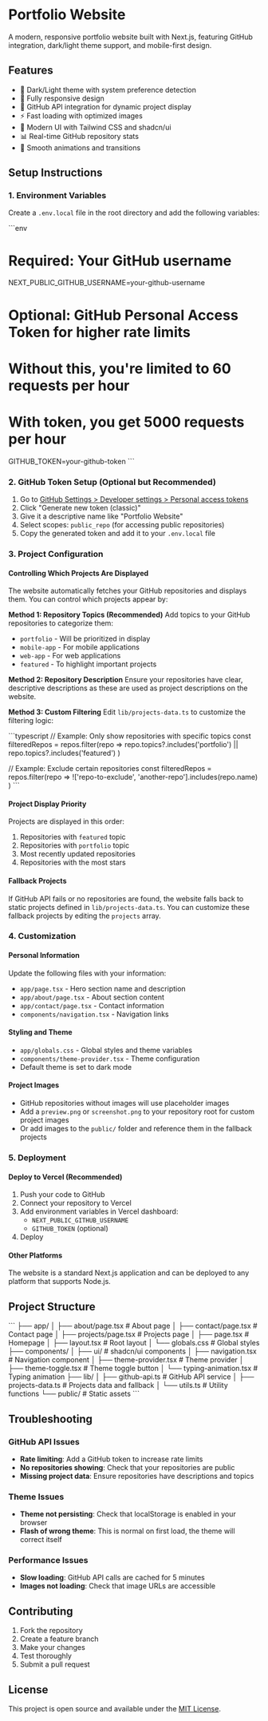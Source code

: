 # Portfolio Website

A modern, responsive portfolio website built with Next.js, featuring GitHub integration, dark/light theme support, and mobile-first design.

## Features

- 🌙 Dark/Light theme with system preference detection
- 📱 Fully responsive design
- 🔗 GitHub API integration for dynamic project display
- ⚡ Fast loading with optimized images
- 🎨 Modern UI with Tailwind CSS and shadcn/ui
- 📊 Real-time GitHub repository stats
- 🔄 Smooth animations and transitions

## Setup Instructions

### 1. Environment Variables

Create a `.env.local` file in the root directory and add the following variables:

\`\`\`env
# Required: Your GitHub username
NEXT_PUBLIC_GITHUB_USERNAME=your-github-username

# Optional: GitHub Personal Access Token for higher rate limits
# Without this, you're limited to 60 requests per hour
# With token, you get 5000 requests per hour
GITHUB_TOKEN=your-github-token
\`\`\`

### 2. GitHub Token Setup (Optional but Recommended)

1. Go to [GitHub Settings > Developer settings > Personal access tokens](https://github.com/settings/tokens)
2. Click "Generate new token (classic)"
3. Give it a descriptive name like "Portfolio Website"
4. Select scopes: `public_repo` (for accessing public repositories)
5. Copy the generated token and add it to your `.env.local` file

### 3. Project Configuration

#### Controlling Which Projects Are Displayed

The website automatically fetches your GitHub repositories and displays them. You can control which projects appear by:

**Method 1: Repository Topics (Recommended)**
Add topics to your GitHub repositories to categorize them:
- `portfolio` - Will be prioritized in display
- `mobile-app` - For mobile applications
- `web-app` - For web applications
- `featured` - To highlight important projects

**Method 2: Repository Description**
Ensure your repositories have clear, descriptive descriptions as these are used as project descriptions on the website.

**Method 3: Custom Filtering**
Edit `lib/projects-data.ts` to customize the filtering logic:

\`\`\`typescript
// Example: Only show repositories with specific topics
const filteredRepos = repos.filter(repo => 
  repo.topics?.includes('portfolio') || 
  repo.topics?.includes('featured')
)

// Example: Exclude certain repositories
const filteredRepos = repos.filter(repo => 
  !['repo-to-exclude', 'another-repo'].includes(repo.name)
)
\`\`\`

#### Project Display Priority

Projects are displayed in this order:
1. Repositories with `featured` topic
2. Repositories with `portfolio` topic
3. Most recently updated repositories
4. Repositories with the most stars

#### Fallback Projects

If GitHub API fails or no repositories are found, the website falls back to static projects defined in `lib/projects-data.ts`. You can customize these fallback projects by editing the `projects` array.

### 4. Customization

#### Personal Information
Update the following files with your information:
- `app/page.tsx` - Hero section name and description
- `app/about/page.tsx` - About section content
- `app/contact/page.tsx` - Contact information
- `components/navigation.tsx` - Navigation links

#### Styling and Theme
- `app/globals.css` - Global styles and theme variables
- `components/theme-provider.tsx` - Theme configuration
- Default theme is set to dark mode

#### Project Images
- GitHub repositories without images will use placeholder images
- Add a `preview.png` or `screenshot.png` to your repository root for custom project images
- Or add images to the `public/` folder and reference them in the fallback projects

### 5. Deployment

#### Deploy to Vercel (Recommended)
1. Push your code to GitHub
2. Connect your repository to Vercel
3. Add environment variables in Vercel dashboard:
   - `NEXT_PUBLIC_GITHUB_USERNAME`
   - `GITHUB_TOKEN` (optional)
4. Deploy

#### Other Platforms
The website is a standard Next.js application and can be deployed to any platform that supports Node.js.

## Project Structure

\`\`\`
├── app/
│   ├── about/page.tsx          # About page
│   ├── contact/page.tsx        # Contact page
│   ├── projects/page.tsx       # Projects page
│   ├── page.tsx               # Homepage
│   ├── layout.tsx             # Root layout
│   └── globals.css            # Global styles
├── components/
│   ├── ui/                    # shadcn/ui components
│   ├── navigation.tsx         # Navigation component
│   ├── theme-provider.tsx     # Theme provider
│   ├── theme-toggle.tsx       # Theme toggle button
│   └── typing-animation.tsx   # Typing animation
├── lib/
│   ├── github-api.ts          # GitHub API service
│   ├── projects-data.ts       # Projects data and fallback
│   └── utils.ts               # Utility functions
└── public/                    # Static assets
\`\`\`

## Troubleshooting

### GitHub API Issues
- **Rate limiting**: Add a GitHub token to increase rate limits
- **No repositories showing**: Check that your repositories are public
- **Missing project data**: Ensure repositories have descriptions and topics

### Theme Issues
- **Theme not persisting**: Check that localStorage is enabled in your browser
- **Flash of wrong theme**: This is normal on first load, the theme will correct itself

### Performance Issues
- **Slow loading**: GitHub API calls are cached for 5 minutes
- **Images not loading**: Check that image URLs are accessible

## Contributing

1. Fork the repository
2. Create a feature branch
3. Make your changes
4. Test thoroughly
5. Submit a pull request

## License

This project is open source and available under the [MIT License](LICENSE).
